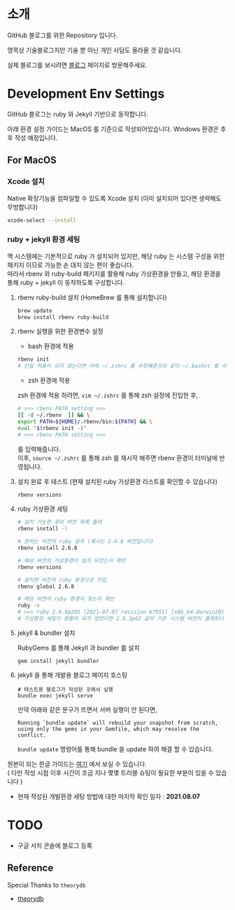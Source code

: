 
# 소개

GitHub 블로그를 위한 Repository 입니다.

명목상 기술블로그지만 기술 뿐 아닌 개인 사담도 올라올 것 같습니다.

실제 블로그를 보시려면 [블로그](https://yuparan.github.io/) 페이지로 방문해주세요.

# Development Env Settings

GitHub 블로그는 ruby 와 Jekyll 기반으로 동작합니다.

아래 환경 설정 가이드는 MacOS 를 기준으로 작성되어있습니다. Windows 환경은 추후 작성 예정입니다.

## For MacOS

### Xcode 설치

Native 확장기능을 컴파일할 수 있도록 Xcode 설치 (이미 설치되어 있다면 생략해도 무방합니다)

```bash
xcode-select --install
```

### ruby + jekyll 환경 세팅

맥 시스템에는 기본적으로 ruby 가 설치되어 있지만, 해당 ruby 는 시스템 구성을 위한 패키지 이므로 가능한 손 대지 않는 편이 좋습니다. <br/>
따라서 rbenv 와 ruby-build 패키지를 활용해 ruby 가상환경을 만들고, 해당 환경을 통해 ruby + jekyll 이 동작하도록 구성합니다.

1. rbenv ruby-build 설치 (HomeBrew 를 통해 설치합니다)
   
   ```bash
   brew update
   brew install rbenv ruby-build
   ```

2. rbenv 실행을 위한 환경변수 설정
   
   - bash 환경에 적용
     
   ```bash
   rbenv init
   # 만일 적용이 되지 않는다면 아래 ~/.zshrc 를 수정해준것과 같이 ~/.bashrc 를 수정해줘야 합니다.
   ```
   
   - zsh 환경에 적용 
     
   zsh 환경에 적용 하려면, `vim ~/.zshrc` 를 통해 zsh 설정에 진입한 후,
     
   ```bash
   # >>> rbenv PATH setting >>>
   [[ -d ~/.rbenv  ]] && \
   export PATH=${HOME}/.rbenv/bin:${PATH} && \
   eval "$(rbenv init -)"
   # <<< rbenv PATH setting <<<
   ```
     
   를 입력해줍니다. <br/>
   이후, `source ~/.zshrc` 를 통해 zsh 를 재시작 해주면 rbenv 환경이 터미널에 반영됩니다.


3. 설치 완료 후 테스트 (현재 설치된 ruby 가상환경 리스트를 확인할 수 있습니다)
   
   ```bash
   rbenv versions
   ```

3. ruby 가상환경 세팅
   
   ```bash
   # 설치 가능한 루비 버전 목록 출력
   rbenv install -l
   
   # 원하는 버전의 ruby 설치 (예시는 2.6.8 버전입니다)
   rbenv install 2.6.8
   
   # 해당 버전의 가상환경이 설치 되었는지 확인
   rbenv versions
   
   # 설치한 버전의 ruby 환경으로 진입
   rbenv global 2.6.8
   
   # 해당 버전의 ruby 환경이 맞는지 확인
   ruby -v
   # >>> ruby 2.6.8p205 (2021-07-07 revision 67951) [x86_64-darwin20]
   # 가상환경 세팅이 원활히 되지 않았다면 2.6.3p62 같이 기존 시스템 버전이 출력된다
   ```
   
4. jekyll & bundler 설치

   RubyGems 를 통해 Jekyll 과 bundler 를 설치

   ```
   gem install jekyll bundler
   ```

5. jekyll 을 통해 개발용 블로그 페이지 호스팅

   ```
   # 테스트용 블로그가 작성된 곳에서 실행
   bundle exec jekyll serve
   ```

   만약 아래와 같은 문구가 뜨면서 서버 실행이 안 된다면, 

   ```   
   Running `bundle update` will rebuild your snapshot from scratch, 
   using only the gems in your Gemfile, which may resolve the conflict.
   ```

   `bundle update` 명령어를 통해 bundle 을 update 하여 해결 할 수 있습니다.

원본이 되는 한글 가이드는 [여기](http://jekyllrb-ko.github.io/docs/) 에서 보실 수 있습니다. <br/>
( 다만 작성 시점 이후 시간이 조금 지나 몇몇 트러블 슈팅이 필요한 부분이 있을 수 있습니다 )

* 현재 작성된 개발환경 세팅 방법에 대한 마지막 확인 일자 : __2021.08.07__

# TODO

- 구글 서치 콘솔에 블로그 등록

## Reference

Special Thanks to `theorydb`
- [theorydb](https://github.com/theorydb/theorydb.github.io)
